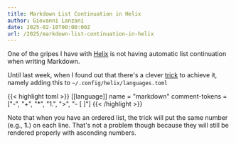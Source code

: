 ```yaml
---
title: Markdown List Continuation in Helix
author: Giovanni Lanzani
date: 2025-02-10T00:00:00Z
url: /2025/markdown-list-continuation-in-helix
---
```


One of the gripes I have with [Helix] is not having automatic list continuation when writing Markdown.

Until last week, when I found out that there's a clever [trick] to achieve it, namely adding this to `~/.config/helix/languages.toml`

{{< highlight toml >}}
[[language]]
name = "markdown"
comment-tokens = ["-", "+", "*", "1.", ">", "- [ ]"]
{{< /highlight >}}

Note that when you have an ordered list, the trick will put the same number (e.g., **1.**) on each line. That's not a problem though because they will still be rendered properly with ascending numbers.

[Helix]: https://helix-editor.com/
[trick]: https://github.com/helix-editor/helix/discussions/12812
